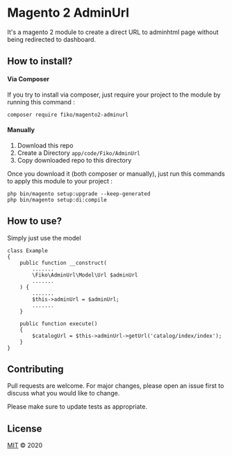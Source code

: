 # Magento 2 AdminUrl

It's a magento 2 module to create a direct URL to adminhtml page without being redirected to dashboard.

## How to install?

#### Via Composer

If you try to install via composer, just require your project to the module by running this command :

```
composer require fiko/magento2-adminurl
```

#### Manually

1. Download this repo
2. Create a Directory `app/code/Fiko/AdminUrl`
3. Copy downloaded repo to this directory

Once you download it (both composer or manually), just run this commands to apply this module to your project :

```
php bin/magento setup:upgrade --keep-generated
php bin/magento setup:di:compile
```

## How to use?

Simply just use the model

```
class Example
{
    public function __construct(
        .......
        \Fiko\AdminUrl\Model\Url $adminUrl
        .......
    ) {
        .......
        $this->adminUrl = $adminUrl;
        .......
    }

    public function execute()
    {
        $catalogUrl = $this->adminUrl->getUrl('catalog/index/index');
    }
}
```

## Contributing

Pull requests are welcome. For major changes, please open an issue first to discuss what you would like to change.

Please make sure to update tests as appropriate.

## License

[MIT](https://choosealicense.com/licenses/mit/) &copy; 2020
